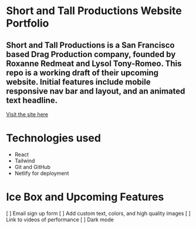 # Short and Tall Productions Website Portfolio
## Short and Tall Productions is a San Francisco based Drag Production company, founded by Roxanne Redmeat and Lysol Tony-Romeo. This repo is a working draft of their upcoming website. Initial features include mobile responsive nav bar and layout, and an animated text headline.

[Visit the site here](https://shortandtallproductions.netlify.app/)

# Technologies used
* React
* Tailwind
* Git and GitHub
* Netlify for deployment

# Ice Box and Upcoming Features
[ ] Email sign up form
[ ] Add custom text, colors, and high quality images
[ ] Link to videos of performance
[ ] Dark mode